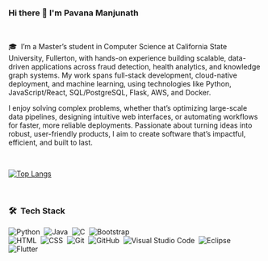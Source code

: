 ### Hi there 👋  I'm Pavana Manjunath

<br />

🎓 &nbsp;I’m a Master’s student in Computer Science at California State University, Fullerton, with hands-on experience building scalable, data-driven applications across fraud detection, health analytics, and knowledge graph systems. My work spans full-stack development, cloud-native deployment, and machine learning, using technologies like Python, JavaScript/React, SQL/PostgreSQL, Flask, AWS, and Docker.

I enjoy solving complex problems, whether that’s optimizing large-scale data pipelines, designing intuitive web interfaces, or automating workflows for faster, more reliable deployments. Passionate about turning ideas into robust, user-friendly products, I aim to create software that’s impactful, efficient, and built to last.

<br />

[![Top Langs](https://github-readme-stats.vercel.app/api/top-langs/?username=pavana-m&layout=compact)](https://github.com/pavana-m/github-readme-stats)

<br />

### 🛠 &nbsp;Tech Stack

![Python](https://img.shields.io/badge/-Python-05122A?style=flat&logo=python)&nbsp;
![Java](https://img.shields.io/badge/-Java-05122A?style=flat&logo=Java&logoColor=FFA518)&nbsp;
![C](https://img.shields.io/badge/-C-05122A?style=flat&logo=C&logoColor=A8B9CC)&nbsp;
![Bootstrap](https://img.shields.io/badge/-Bootstrap-05122A?style=flat&logo=bootstrap&logoColor=563D7C)\
![HTML](https://img.shields.io/badge/-HTML-05122A?style=flat&logo=HTML5)&nbsp;
![CSS](https://img.shields.io/badge/-CSS-05122A?style=flat&logo=CSS3&logoColor=1572B6)&nbsp;
![Git](https://img.shields.io/badge/-Git-05122A?style=flat&logo=git)&nbsp;
![GitHub](https://img.shields.io/badge/-GitHub-05122A?style=flat&logo=github)&nbsp;
![Visual Studio Code](https://img.shields.io/badge/-Visual%20Studio%20Code-05122A?style=flat&logo=visual-studio-code&logoColor=007ACC)&nbsp;
![Eclipse](https://img.shields.io/badge/-Eclipse-05122A?style=flat&logo=eclipse-ide&logoColor=2C2255)\
![Flutter](https://img.shields.io/badge/-Flutter-02569B?style=flat&logo=Flutter&logoColor=white)


